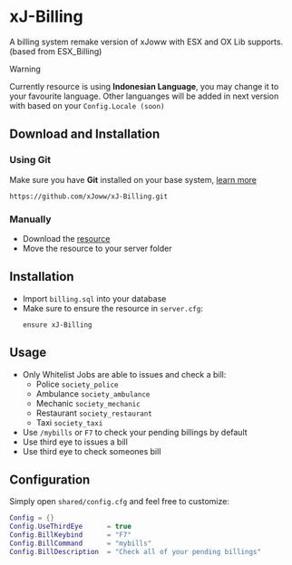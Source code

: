 # xJ-Billing
A billing system remake version of xJoww with ESX and OX Lib supports. (based from ESX_Billing)

> [!WARNING]
> Currently resource is using **Indonesian Language**, you may change it to your favourite language.
> Other languanges will be added in next version with based on your `Config.Locale (soon)`

## Download and Installation
### Using Git
Make sure you have **Git** installed on your base system, [learn more](https://git-scm.com/downloads)
```
https://github.com/xJoww/xJ-Billing.git
```
### Manually
- Download the [resource](https://github.com/xJoww/xJ-Billing/archive/refs/heads/main.zip)
- Move the resource to your server folder
## Installation
- Import `billing.sql` into your database
- Make sure to ensure the resource in `server.cfg`:
  ```
  ensure xJ-Billing
  ```
## Usage
- Only Whitelist Jobs are able to issues and check a bill:
  - Police `society_police`
  - Ambulance `society_ambulance`
  - Mechanic `society_mechanic`
  - Restaurant `society_restaurant`
  - Taxi `society_taxi`
- Use `/mybills` or `F7` to check your pending billings by default
- Use third eye to issues a bill
- Use third eye to check someones bill
## Configuration
Simply open `shared/config.cfg` and feel free to customize:
```lua
Config = {}
Config.UseThirdEye      = true
Config.BillKeybind      = "F7"
Config.BillCommand      = "mybills"
Config.BillDescription  = "Check all of your pending billings"
```